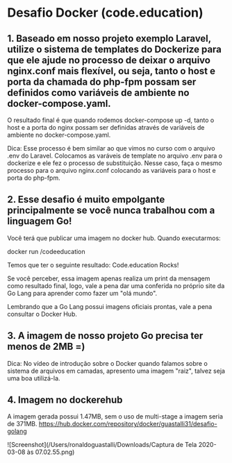 # Desafio Docker (code.education)

## 1. Baseado em nosso projeto exemplo Laravel, utilize o sistema de templates do Dockerize para que ele ajude no processo de deixar o arquivo nginx.conf mais flexível, ou seja, tanto o host e porta da chamada do php-fpm possam ser definidos como variáveis de ambiente no docker-compose.yaml. 

O resultado final é que quando rodemos docker-compose up -d, tanto o host e a porta do nginx possam ser definidas através de variáveis de ambiente no docker-compose.yaml. 

Dica: Esse processo é bem similar ao que vimos no curso com o arquivo .env do Laravel. Colocamos as varáveis de template no arquivo .env para o dockerize e ele fez o processo de substituição. Nesse caso, faça o mesmo processo para o arquivo nginx.conf colocando as variáveis para o host e porta do php-fpm.

## 2. Esse desafio é muito empolgante principalmente se você nunca trabalhou com a linguagem Go!
Você terá que publicar uma imagem no docker hub. Quando executarmos:

docker run <seu-user>/codeeducation 

Temos que ter o seguinte resultado: Code.education Rocks!

Se você perceber, essa imagem apenas realiza um print da mensagem como resultado final, logo, vale a pena dar uma conferida no próprio site da Go Lang para aprender como fazer um "olá mundo".

Lembrando que a Go Lang possui imagens oficiais prontas, vale a pena consultar o Docker Hub.

## 3. A imagem de nosso projeto Go precisa ter menos de 2MB =)

Dica: No vídeo de introdução sobre o Docker quando falamos sobre o sistema de arquivos em camadas, apresento uma imagem "raiz", talvez seja uma boa utilizá-la.

## 4. Imagem no dockerehub
A imagem gerada possui 1.47MB, sem o uso de multi-stage a imagem seria de 371MB.
https://hub.docker.com/repository/docker/guastalli31/desafio-golang

![Screenshot](/Users/ronaldoguastalli/Downloads/Captura de Tela 2020-03-08 às 07.02.55.png)



